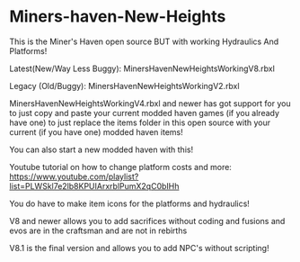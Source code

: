 # Miners-haven-New-Heights
This is the Miner's Haven open source BUT with working Hydraulics And Platforms!

Latest(New/Way Less Buggy): MinersHavenNewHeightsWorkingV8.rbxl

Legacy (Old/Buggy): MinersHavenNewHeightsWorkingV2.rbxl

MinersHavenNewHeightsWorkingV4.rbxl and newer has got support for you to just copy and paste your current modded haven games (if you already have one) to just replace the items folder in this open source with your current (if you have one) modded haven items!

You can also start a new modded haven with this!

Youtube tutorial on how to change platform costs and more: https://www.youtube.com/playlist?list=PLWSkl7e2lb8KPUIArxrblPumX2qC0bIHh

You do have to make item icons for the platforms and hydraulics!

V8 and newer allows you to add sacrifices without coding and fusions and evos are in the craftsman and are not in rebirths

V8.1 is the final version and allows you to add NPC's without scripting!

